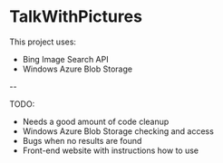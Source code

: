 TalkWithPictures
================

This project uses:
* Bing Image Search API
* Windows Azure Blob Storage

--

TODO:
* Needs a good amount of code cleanup
* Windows Azure Blob Storage checking and access
* Bugs when no results are found
* Front-end website with instructions how to use
